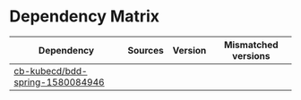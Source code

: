 # Dependency Matrix

Dependency | Sources | Version | Mismatched versions
---------- | ------- | ------- | -------------------
[cb-kubecd/bdd-spring-1580084946](https://github.com/cb-kubecd/bdd-spring-1580084946.git) |  | []() | 

